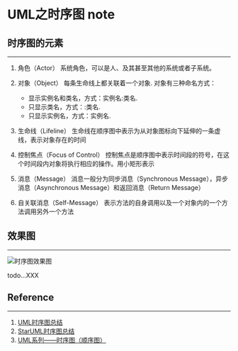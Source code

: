 # UML之时序图 note

## 时序图的元素

---

1. 角色（Actor）
    系统角色，可以是人、及其甚至其他的系统或者子系统。
1. 对象（Object）
    每条生命线上都关联着一个对象. 对象有三种命名方式：

    - 显示实例名和类名，方式：实例名:类名.
    - 只显示类名，方式：:类名.
    - 只显示实例名，方式：实例名.

1. 生命线（Lifeline）
    生命线在顺序图中表示为从对象图标向下延伸的一条虚线，表示对象存在的时间
1. 控制焦点（Focus of Control）
    控制焦点是顺序图中表示时间段的符号，在这个时间段内对象将执行相应的操作。用小矩形表示
1. 消息（Message）
    消息一般分为同步消息（Synchronous Message），异步消息（Asynchronous Message）和返回消息（Return Message）
1. 自关联消息（Self-Message）
    表示方法的自身调用以及一个对象内的一个方法调用另外一个方法



## 效果图

---

![时序图效果图](http://upload-images.jianshu.io/upload_images/657598-c04faf08eb79ba70.png?imageMogr2/auto-orient/strip%7CimageView2/2/w/1240)

todo...XXX


## Reference

---

1. [UML时序图总结](http://blog.csdn.net/vipygd/article/details/9285653)
1. [StarUML时序图总结](http://blog.csdn.net/achuo/article/details/47448313)
1. [UML系列——时序图（顺序图）](http://www.jianshu.com/p/94d971dc5994)